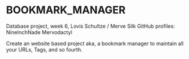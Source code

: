 BOOKMARK_MANAGER
================


Database project, week 6, Lovis Schultze / Merve Silk
GitHub profiles:  NineInchNade
                  Mervodactyl

Create an website based project aka, a bookmark manager to maintain all your URLs, Tags, and so fourth.